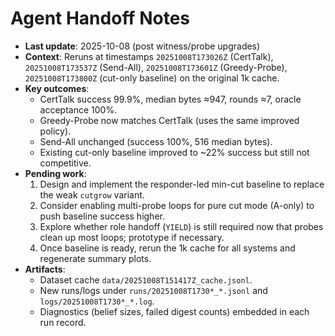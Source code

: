 # Agent Handoff Notes

- **Last update**: 2025-10-08 (post witness/probe upgrades)
- **Context**: Reruns at timestamps `20251008T173026Z` (CertTalk), `20251008T173537Z` (Send-All), `20251008T173601Z` (Greedy-Probe), `20251008T173800Z` (cut-only baseline) on the original 1k cache.
- **Key outcomes**:
  - CertTalk success 99.9%, median bytes ≈947, rounds ≈7, oracle acceptance 100%.
  - Greedy-Probe now matches CertTalk (uses the same improved policy).
  - Send-All unchanged (success 100%, 516 median bytes).
  - Existing cut-only baseline improved to ~22% success but still not competitive.
- **Pending work**:
  1. Design and implement the responder-led min-cut baseline to replace the weak `cutgrow` variant.
  2. Consider enabling multi-probe loops for pure cut mode (A-only) to push baseline success higher.
  3. Explore whether role handoff (`YIELD`) is still required now that probes clean up most loops; prototype if necessary.
  4. Once baseline is ready, rerun the 1k cache for all systems and regenerate summary plots.
- **Artifacts**:
  - Dataset cache `data/20251008T151417Z_cache.jsonl`.
  - New runs/logs under `runs/20251008T1730*_*.jsonl` and `logs/20251008T1730*_*.log`.
  - Diagnostics (belief sizes, failed digest counts) embedded in each run record.
